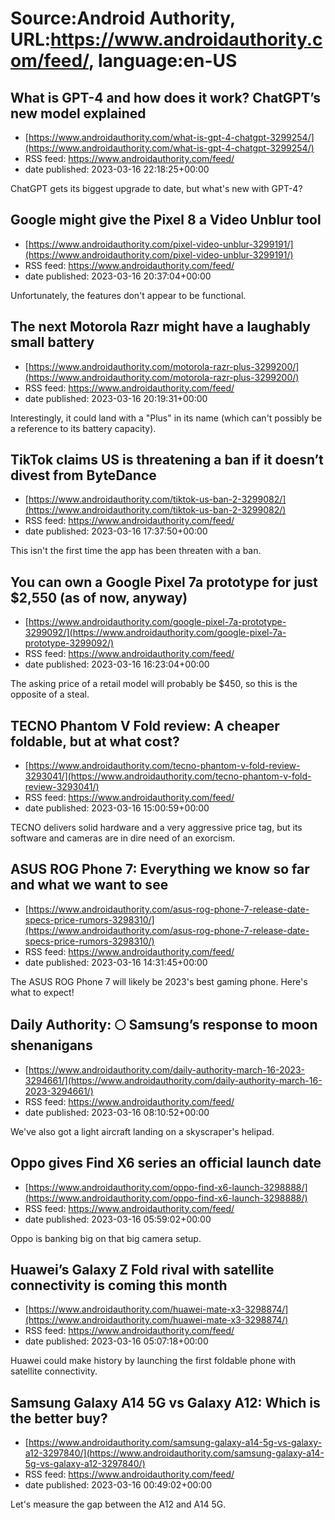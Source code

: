 # Source:Android Authority, URL:https://www.androidauthority.com/feed/, language:en-US

## What is GPT-4 and how does it work? ChatGPT’s new model explained
 - [https://www.androidauthority.com/what-is-gpt-4-chatgpt-3299254/](https://www.androidauthority.com/what-is-gpt-4-chatgpt-3299254/)
 - RSS feed: https://www.androidauthority.com/feed/
 - date published: 2023-03-16 22:18:25+00:00

ChatGPT gets its biggest upgrade to date, but what's new with GPT-4?

## Google might give the Pixel 8 a Video Unblur tool
 - [https://www.androidauthority.com/pixel-video-unblur-3299191/](https://www.androidauthority.com/pixel-video-unblur-3299191/)
 - RSS feed: https://www.androidauthority.com/feed/
 - date published: 2023-03-16 20:37:04+00:00

Unfortunately, the features don't appear to be functional.

## The next Motorola Razr might have a laughably small battery
 - [https://www.androidauthority.com/motorola-razr-plus-3299200/](https://www.androidauthority.com/motorola-razr-plus-3299200/)
 - RSS feed: https://www.androidauthority.com/feed/
 - date published: 2023-03-16 20:19:31+00:00

Interestingly, it could land with a "Plus" in its name (which can't possibly be a reference to its battery capacity).

## TikTok claims US is threatening a ban if it doesn’t divest from ByteDance
 - [https://www.androidauthority.com/tiktok-us-ban-2-3299082/](https://www.androidauthority.com/tiktok-us-ban-2-3299082/)
 - RSS feed: https://www.androidauthority.com/feed/
 - date published: 2023-03-16 17:37:50+00:00

This isn't the first time the app has been threaten with a ban.

## You can own a Google Pixel 7a prototype for just $2,550 (as of now, anyway)
 - [https://www.androidauthority.com/google-pixel-7a-prototype-3299092/](https://www.androidauthority.com/google-pixel-7a-prototype-3299092/)
 - RSS feed: https://www.androidauthority.com/feed/
 - date published: 2023-03-16 16:23:04+00:00

The asking price of a retail model will probably be $450, so this is the opposite of a steal.

## TECNO Phantom V Fold review: A cheaper foldable, but at what cost?
 - [https://www.androidauthority.com/tecno-phantom-v-fold-review-3293041/](https://www.androidauthority.com/tecno-phantom-v-fold-review-3293041/)
 - RSS feed: https://www.androidauthority.com/feed/
 - date published: 2023-03-16 15:00:59+00:00

TECNO delivers solid hardware and a very aggressive price tag, but its software and cameras are in dire need of an exorcism.

## ASUS ROG Phone 7: Everything we know so far and what we want to see
 - [https://www.androidauthority.com/asus-rog-phone-7-release-date-specs-price-rumors-3298310/](https://www.androidauthority.com/asus-rog-phone-7-release-date-specs-price-rumors-3298310/)
 - RSS feed: https://www.androidauthority.com/feed/
 - date published: 2023-03-16 14:31:45+00:00

The ASUS ROG Phone 7 will likely be 2023's best gaming phone. Here's what to expect!

## Daily Authority: 🌕 Samsung’s response to moon shenanigans
 - [https://www.androidauthority.com/daily-authority-march-16-2023-3294661/](https://www.androidauthority.com/daily-authority-march-16-2023-3294661/)
 - RSS feed: https://www.androidauthority.com/feed/
 - date published: 2023-03-16 08:10:52+00:00

We've also got a light aircraft landing on a skyscraper's helipad.

## Oppo gives Find X6 series an official launch date
 - [https://www.androidauthority.com/oppo-find-x6-launch-3298888/](https://www.androidauthority.com/oppo-find-x6-launch-3298888/)
 - RSS feed: https://www.androidauthority.com/feed/
 - date published: 2023-03-16 05:59:02+00:00

Oppo is banking big on that big camera setup.

## Huawei’s Galaxy Z Fold rival with satellite connectivity is coming this month
 - [https://www.androidauthority.com/huawei-mate-x3-3298874/](https://www.androidauthority.com/huawei-mate-x3-3298874/)
 - RSS feed: https://www.androidauthority.com/feed/
 - date published: 2023-03-16 05:07:18+00:00

Huawei could make history by launching the first foldable phone with satellite connectivity.

## Samsung Galaxy A14 5G vs Galaxy A12: Which is the better buy?
 - [https://www.androidauthority.com/samsung-galaxy-a14-5g-vs-galaxy-a12-3297840/](https://www.androidauthority.com/samsung-galaxy-a14-5g-vs-galaxy-a12-3297840/)
 - RSS feed: https://www.androidauthority.com/feed/
 - date published: 2023-03-16 00:49:02+00:00

Let's measure the gap between the A12 and A14 5G.

